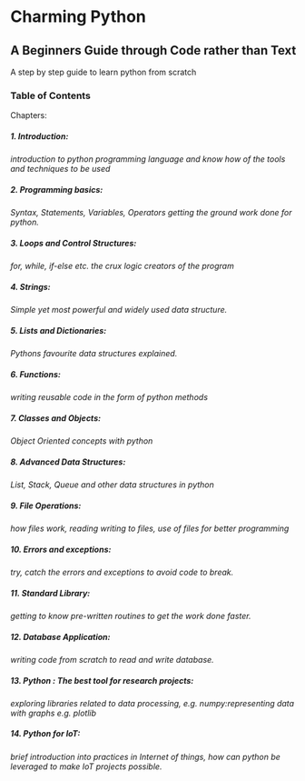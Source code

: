 # Charming Python
## A Beginners Guide through Code rather than Text

A step by step guide to learn python from scratch

### Table of Contents  
Chapters:
##### 1. Introduction: 
_introduction to python programming language and know how of the tools and techniques to be used_
##### 2. Programming basics:
_Syntax, Statements, Variables, Operators getting the ground work done for python._
##### 3. Loops and Control Structures:
_for, while, if-else etc. the crux logic creators of the program_
##### 4. Strings:
_Simple yet most powerful and widely used data structure._
##### 5. Lists and Dictionaries:
_Pythons favourite data structures explained._
##### 6. Functions:
_writing reusable code in the form of python methods_
##### 7. Classes and Objects:
_Object Oriented concepts with python_
##### 8. Advanced Data Structures:
_List, Stack, Queue and other data structures in python_
##### 9. File Operations:
_how files work, reading writing to files, use of files for better programming_
##### 10. Errors and exceptions:
_try, catch the errors and exceptions to avoid code to break._
##### 11. Standard Library:
_getting to know pre-written routines to get the work done faster._
##### 12. Database Application:
_writing code from scratch to read and write database._
##### 13. Python : The best tool for research projects:
_exploring libraries related to data processing, e.g. numpy:representing data with graphs e.g. plotlib_
##### 14. Python for IoT:
_brief introduction into practices in Internet of things, how can python be leveraged to make IoT projects possible._
